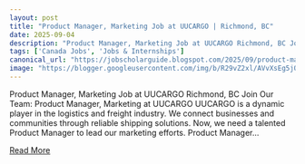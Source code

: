 ```yaml
---
layout: post
title: "Product Manager, Marketing Job at UUCARGO | Richmond, BC"
date: 2025-09-04
description: "Product Manager, Marketing Job at UUCARGO Richmond, BC Join Our Team: Product Manager, Marketing at UUCARGO UUCARGO is a dynamic player in the logistics and freight industry. We connect businesses and communities through reliable shipping solutions. Now, we need a talented Product Manager to lead our marketing efforts. Product Manager..."
tags: ['Canada Jobs', 'Jobs & Internships']
canonical_url: "https://jobscholarguide.blogspot.com/2025/09/product-manager-marketing-job-at.html"
image: "https://blogger.googleusercontent.com/img/b/R29vZ2xl/AVvXsEg5jQ31uLsPWs3tcROKaYPS06K4t-Xf479A8Nz-16vDYtMjJnEeCTgOUROUUvdWOyWCmSHIlVsklvTxZBcWYyNR79yYcG10bnftkDXUyzLrnx6u_iAzglUMVH8VVTtjgGBBsyrCk9RIIBjX0tuGxgSZ9IUUpbeIEHccUVJMHU8qrs0_bDli_vkpWUo0kpwp/s72-c/Product%20Manager,%20Marketing%20Job%20at%20UUCARGO%20%20Richmond,%20BC.png"
---
```


Product Manager, Marketing Job at UUCARGO Richmond, BC Join Our Team: Product Manager, Marketing at UUCARGO UUCARGO is a dynamic player in the logistics and freight industry. We connect businesses and communities through reliable shipping solutions. Now, we need a talented Product Manager to lead our marketing efforts. Product Manager...

<a href="https://jobscholarguide.blogspot.com/2025/09/product-manager-marketing-job-at.html" class="read-more-btn" target="_blank">Read More</a>
